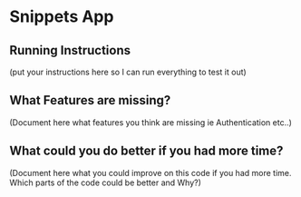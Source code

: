 # Snippets App

## Running Instructions
(put your instructions here so I can run everything to test it out)

## What Features are missing?
(Document here what features you think are missing ie Authentication etc..)

## What could you do better if you had more time?
(Document here what you could improve on this code if you had more time. Which parts of the code could be better and Why?)
